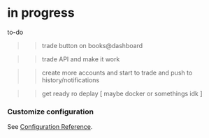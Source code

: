 # in progress

to-do

>> trade button on books@dashboard

>> trade API and make it work

>> create more accounts and start to trade and push to history/notifications

>> get ready ro deplay [ maybe docker or somethings idk ]
### Customize configuration
See [Configuration Reference](https://cli.vuejs.org/config/).
